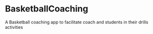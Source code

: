 # BasketballCoaching
A Basketball coaching app to facilitate coach and students in their drills activities
